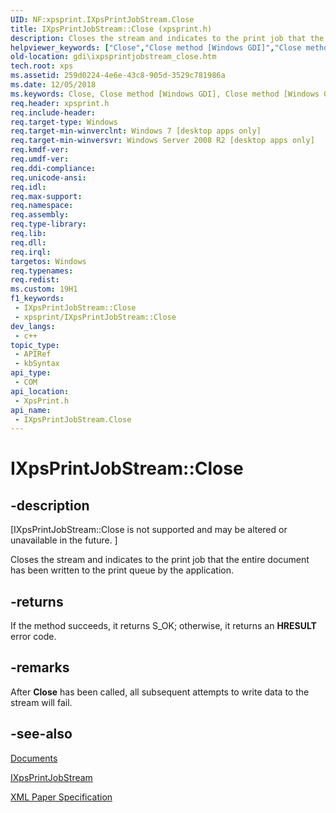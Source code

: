 ```yaml
---
UID: NF:xpsprint.IXpsPrintJobStream.Close
title: IXpsPrintJobStream::Close (xpsprint.h)
description: Closes the stream and indicates to the print job that the entire document has been written to the print queue by the application.
helpviewer_keywords: ["Close","Close method [Windows GDI]","Close method [Windows GDI]","IXpsPrintJobStream interface","IXpsPrintJobStream interface [Windows GDI]","Close method","IXpsPrintJobStream.Close","IXpsPrintJobStream::Close","gdi.ixpsprintjobstream_close","xpsprint/IXpsPrintJobStream::Close"]
old-location: gdi\ixpsprintjobstream_close.htm
tech.root: xps
ms.assetid: 259d0224-4e6e-43c8-905d-3529c781986a
ms.date: 12/05/2018
ms.keywords: Close, Close method [Windows GDI], Close method [Windows GDI],IXpsPrintJobStream interface, IXpsPrintJobStream interface [Windows GDI],Close method, IXpsPrintJobStream.Close, IXpsPrintJobStream::Close, gdi.ixpsprintjobstream_close, xpsprint/IXpsPrintJobStream::Close
req.header: xpsprint.h
req.include-header: 
req.target-type: Windows
req.target-min-winverclnt: Windows 7 [desktop apps only]
req.target-min-winversvr: Windows Server 2008 R2 [desktop apps only]
req.kmdf-ver: 
req.umdf-ver: 
req.ddi-compliance: 
req.unicode-ansi: 
req.idl: 
req.max-support: 
req.namespace: 
req.assembly: 
req.type-library: 
req.lib: 
req.dll: 
req.irql: 
targetos: Windows
req.typenames: 
req.redist: 
ms.custom: 19H1
f1_keywords:
 - IXpsPrintJobStream::Close
 - xpsprint/IXpsPrintJobStream::Close
dev_langs:
 - c++
topic_type:
 - APIRef
 - kbSyntax
api_type:
 - COM
api_location:
 - XpsPrint.h
api_name:
 - IXpsPrintJobStream.Close
---
```


# IXpsPrintJobStream::Close


## -description

<p class="CCE_Message">[IXpsPrintJobStream::Close is not supported and may be altered or unavailable in the future. ]

Closes the stream and indicates to the print job that the entire document has been written to the print queue by the application.



## -returns

If the method succeeds, it returns S_OK; otherwise, it returns an <b>HRESULT</b> error code.

## -remarks

After <b>Close</b> has been called, all subsequent attempts to write data to the stream will fail.

## -see-also

<a href="/previous-versions/windows/desktop/dd316975(v=vs.85)">Documents</a>



<a href="/windows/desktop/api/xpsprint/nn-xpsprint-ixpsprintjobstream">IXpsPrintJobStream</a>



<a href="https://en.wikipedia.org/wiki/Open_XML_Paper_Specification">XML Paper Specification</a>
